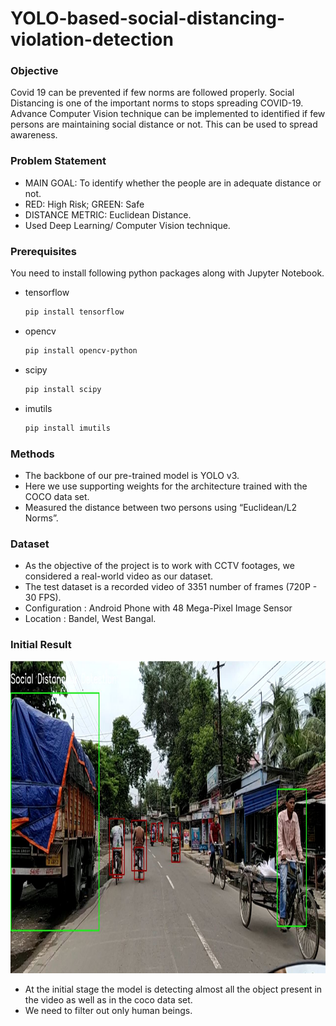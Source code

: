 # YOLO-based-social-distancing-violation-detection

<!-- Objective -->
### Objective

Covid 19 can be prevented if few norms are followed properly. Social Distancing is one of the important norms to stops spreading COVID-19. Advance Computer Vision technique can be implemented to identified if few persons are maintaining social distance or not. This can be used to spread awareness.

<!-- Problem Statement -->
### Problem Statement
* MAIN GOAL: To identify whether the people are in adequate distance or not. 
* RED: High Risk; GREEN: Safe
* DISTANCE METRIC: Euclidean Distance.
* Used Deep Learning/ Computer Vision technique.

<!-- Prerequisites -->
### Prerequisites

You need to install following python packages along with Jupyter Notebook.

* tensorflow
  ```sh
  pip install tensorflow
  ```
* opencv
  ```sh
  pip install opencv-python
  ```
* scipy
  ```sh
  pip install scipy
  ```
* imutils
  ```sh
  pip install imutils
  ```
  
### Methods
* The backbone of our pre-trained model is YOLO v3.
* Here we use supporting weights for the architecture trained with the COCO data set.
* Measured the distance between two persons using “Euclidean/L2 Norms”.

### Dataset
* As the objective of the project is to work with CCTV footages, we considered a real-world video as our dataset.
* The test dataset is a recorded video of 3351 number of frames (720P - 30 FPS).
* Configuration : Android Phone with 48 Mega-Pixel Image Sensor
* Location : Bandel, West Bangal.

### Initial Result
<p align="center">
  <a href="https://github.com/RAJ-DSML/YOLO-based-social-distancing-violation-detection/blob/main/img/initial_result.JPG">
    <img src="https://github.com/RAJ-DSML/YOLO-based-social-distancing-violation-detection/blob/main/img/initial_result.JPG" alt="Logo" width="800" height="500">
  </a>
  
 * At the initial stage the model is detecting almost all the object present in the video as well as in the coco data set.
 * We need to filter out only human beings.
